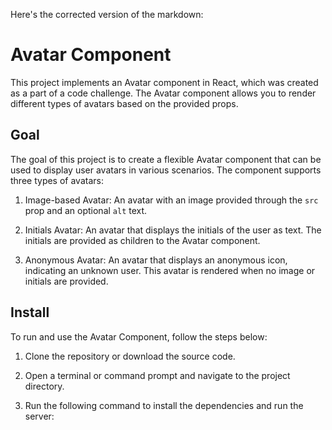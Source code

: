 Here's the corrected version of the markdown:

# Avatar Component

This project implements an Avatar component in React, which was created as a part of a code challenge. The Avatar component allows you to render different types of avatars based on the provided props.

## Goal

The goal of this project is to create a flexible Avatar component that can be used to display user avatars in various scenarios. The component supports three types of avatars:

1. Image-based Avatar: An avatar with an image provided through the `src` prop and an optional `alt` text.

2. Initials Avatar: An avatar that displays the initials of the user as text. The initials are provided as children to the Avatar component.

3. Anonymous Avatar: An avatar that displays an anonymous icon, indicating an unknown user. This avatar is rendered when no image or initials are provided.

## Install

To run and use the Avatar Component, follow the steps below:

1. Clone the repository or download the source code.

2. Open a terminal or command prompt and navigate to the project directory.

3. Run the following command to install the dependencies and run the server:

``` npm install
```

 ```  npm run start
```
